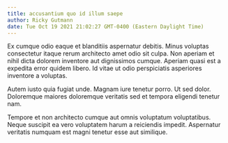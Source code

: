 ```yaml
---
title: accusantium quo id illum saepe
author: Ricky Gutmann
date: Tue Oct 19 2021 21:02:27 GMT-0400 (Eastern Daylight Time)
---
```

Ex cumque odio eaque et blanditiis aspernatur debitis. Minus voluptas consectetur itaque rerum architecto amet odio sit culpa. Non aperiam et nihil dicta dolorem inventore aut dignissimos cumque. Aperiam quasi est a expedita error quidem libero. Id vitae ut odio perspiciatis asperiores inventore a voluptas.

 Autem iusto quia fugiat unde. Magnam iure tenetur porro. Ut sed dolor. Doloremque maiores doloremque veritatis sed et tempora eligendi tenetur nam.

 Tempore et non architecto cumque aut omnis voluptatum voluptatibus. Neque suscipit ea vero voluptatem harum a reiciendis impedit. Aspernatur veritatis numquam est magni tenetur esse aut similique.